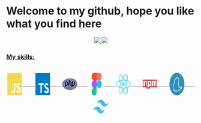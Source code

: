  # Welcome to my github, hope you like what you find here
<div align="center">
  <a href="https://github.com/Chaicoo">
  <img height="180em" src="https://github-readme-stats.vercel.app/api?username=Chaicoo&show_icons=true&theme=dracula"/>
  <img height="180em" src="https://github-readme-stats.vercel.app/api/top-langs/?username=Chaicoo&show_icons=true&layout=compact&theme=dracula"/>
</div>
 
 ### My skills:
 
<div align="center">
 <div style="display: inline_block"><br>
   <img align="center" alt="Chico-Js" height="60" width="40" src="https://raw.githubusercontent.com/devicons/devicon/master/icons/javascript/javascript-plain.svg">
      &nbsp;&nbsp;&nbsp;&nbsp;&nbsp;&nbsp;&nbsp;
   <img align="center" alt="Chico-Typescript" height="60" width="40" src="https://github.com/devicons/devicon/blob/master/icons/typescript/typescript-original.svg">
   &nbsp;&nbsp;&nbsp;&nbsp;&nbsp;&nbsp;
   <img align="center" alt="Chico-PHP" height="60" width="40" src="https://github.com/devicons/devicon/blob/master/icons/php/php-original.svg">
       &nbsp;&nbsp;&nbsp;&nbsp;&nbsp;&nbsp;
   <img align="center" alt="Chico-Figma" height="60" width="40" src="https://github.com/devicons/devicon/blob/master/icons/figma/figma-original.svg">
            &nbsp;&nbsp;&nbsp;&nbsp;&nbsp;&nbsp;
   <img align="center" alt="Chico-React" height="60" width="40" src="https://github.com/devicons/devicon/blob/master/icons/react/react-original.svg">
            &nbsp;&nbsp;&nbsp;&nbsp;&nbsp;&nbsp;
   <img align="center" alt="Chico-Npm" height="60" width="40" src="https://github.com/devicons/devicon/blob/master/icons/npm/npm-original-wordmark.svg">
            &nbsp;&nbsp;&nbsp;&nbsp;&nbsp;&nbsp;
   <img align="center" alt="Chico-Yarn" height="60" width="40" src="https://github.com/devicons/devicon/blob/master/icons/yarn/yarn-original.svg">
            &nbsp;&nbsp;&nbsp;&nbsp;&nbsp;&nbsp;
   <img align="center" alt="Chico-Tailwind" height="60" width="40" src="https://github.com/devicons/devicon/blob/master/icons/tailwindcss/tailwindcss-plain.svg">
 </div>
</div>
